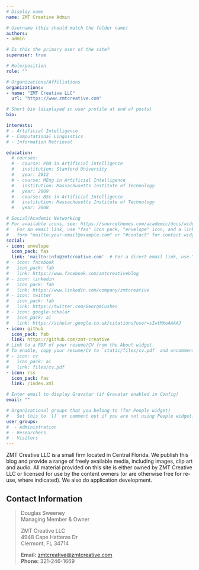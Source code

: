 ```yaml
---
# Display name
name: ZMT Creative Admin

# Username (this should match the folder name)
authors:
- admin

# Is this the primary user of the site?
superuser: true

# Role/position
role: ""

# Organizations/Affiliations
organizations:
- name: "ZMT Creative LLC"
  url: "https://www.zmtcreative.com"

# Short bio (displayed in user profile at end of posts)
bio:

interests:
# - Artificial Intelligence
# - Computational Linguistics
# - Information Retrieval

education:
  # courses:
  # - course: PhD in Artificial Intelligence
  #   institution: Stanford University
  #   year: 2012
  # - course: MEng in Artificial Intelligence
  #   institution: Massachusetts Institute of Technology
  #   year: 2009
  # - course: BSc in Artificial Intelligence
  #   institution: Massachusetts Institute of Technology
  #   year: 2008

# Social/Academic Networking
# For available icons, see: https://sourcethemes.com/academic/docs/widgets/#icons
#   For an email link, use "fas" icon pack, "envelope" icon, and a link in the
#   form "mailto:your-email@example.com" or "#contact" for contact widget.
social:
- icon: envelope
  icon_pack: fas
  link: 'mailto:info@zmtcreative.com'  # For a direct email link, use "mailto:test@example.org".
# - icon: facebook
#   icon_pack: fab
#   link: https://www.facebook.com/zmtcreativeblog
# - icon: linkedin
#   icon_pack: fab
#   link: https://www.linkedin.com/company/zmtcreative
# - icon: twitter
#   icon_pack: fab
#   link: https://twitter.com/GeorgeCushen
# - icon: google-scholar
#   icon_pack: ai
#   link: https://scholar.google.co.uk/citations?user=sIwtMXoAAAAJ
- icon: github
  icon_pack: fab
  link: https://github.com/zmt-creative
# Link to a PDF of your resume/CV from the About widget.
# To enable, copy your resume/CV to `static/files/cv.pdf` and uncomment the lines below.
# - icon: cv
#   icon_pack: ai
#   link: files/cv.pdf
- icon: rss
  icon_pack: fas
  link: /index.xml

# Enter email to display Gravatar (if Gravatar enabled in Config)
email: ""

# Organizational groups that you belong to (for People widget)
#   Set this to `[]` or comment out if you are not using People widget.
user_groups:
#  - Administration
# - Researchers
# - Visitors
---
```


ZMT Creative LLC is a small firm located in Central Florida. We publish this blog and
provide a range of freely available media, including images, clip art and audio. All material
provided on this site is either owned by ZMT Creative LLC or licensed for use by the content owners
(or are otherwise free for re-use, where indicated). We also do application development.

## Contact Information

> Douglas Sweeney<br/>
> Managing Member & Owner<br/>
>
> ZMT Creative LLC<br/>
> 4948 Cape Hatteras Dr<br/>
> Clermont, FL  34714
>
> **Email:** [zmtcreative@zmtcreative.com](mailto:zmtcreative@zmtcreative.com)<br/>
> **Phone:** 321-246-1669
